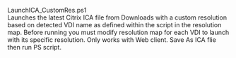 LaunchICA_CustomRes.ps1\
  Launches the latest Citrix ICA file from Downloads with a custom resolution based on detected VDI name as defined within the script in the resolution map.
  Before running you must modify resolution map for each VDI to launch with its specific resolution.
  Only works with Web client. 
  Save As ICA flie then run PS script.
